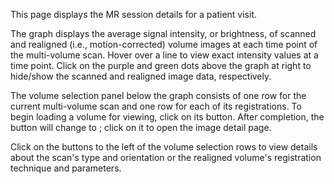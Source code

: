 This page displays the MR session details for a patient visit.

The graph displays the average signal intensity, or brightness, of
scanned and realigned (i.e., motion-corrected) volume images at each
time point of the multi-volume scan. Hover over a line to view exact
intensity values at a time point. Click on the purple and green dots
above the graph at right to hide/show the scanned and realigned image
data, respectively.

The volume selection panel below the graph consists of one row for the
current multi-volume scan and one row for each of its registrations.
To begin loading a volume for viewing, click on its
<span class="fa fa-download"></span> button. After
completion, the button will change to
<span class="fa fa-eye-open"></span>; click on it to open
the image detail page.

Click on the <span class="fa fa-info-circle"></span> buttons
to the left of the volume selection rows to view details about the
scan's type and orientation or the realigned volume's registration
technique and parameters.

